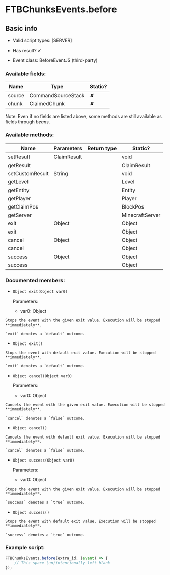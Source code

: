 # FTBChunksEvents.before

## Basic info

- Valid script types: [SERVER]

- Has result? ✔

- Event class: BeforeEventJS (third-party)

### Available fields:

| Name | Type | Static? |
| ---- | ---- | ------- |
| source | CommandSourceStack | ✘ |
| chunk | ClaimedChunk | ✘ |

Note: Even if no fields are listed above, some methods are still available as fields through *beans*.

### Available methods:

| Name | Parameters | Return type | Static? |
| ---- | ---------- | ----------- | ------- |
| setResult | ClaimResult |  | void | ✘ |
| getResult |  |  | ClaimResult | ✘ |
| setCustomResult | String |  | void | ✘ |
| getLevel |  |  | Level | ✘ |
| getEntity |  |  | Entity | ✘ |
| getPlayer |  |  | Player | ✘ |
| getClaimPos |  |  | BlockPos | ✘ |
| getServer |  |  | MinecraftServer | ✘ |
| exit | Object |  | Object | ✘ |
| exit |  |  | Object | ✘ |
| cancel | Object |  | Object | ✘ |
| cancel |  |  | Object | ✘ |
| success | Object |  | Object | ✘ |
| success |  |  | Object | ✘ |


### Documented members:

- `Object exit(Object var0)`

  Parameters:
  - var0: Object

```
Stops the event with the given exit value. Execution will be stopped **immediately**.

`exit` denotes a `default` outcome.
```

- `Object exit()`
```
Stops the event with default exit value. Execution will be stopped **immediately**.

`exit` denotes a `default` outcome.
```

- `Object cancel(Object var0)`

  Parameters:
  - var0: Object

```
Cancels the event with the given exit value. Execution will be stopped **immediately**.

`cancel` denotes a `false` outcome.
```

- `Object cancel()`
```
Cancels the event with default exit value. Execution will be stopped **immediately**.

`cancel` denotes a `false` outcome.
```

- `Object success(Object var0)`

  Parameters:
  - var0: Object

```
Stops the event with the given exit value. Execution will be stopped **immediately**.

`success` denotes a `true` outcome.
```

- `Object success()`
```
Stops the event with default exit value. Execution will be stopped **immediately**.

`success` denotes a `true` outcome.
```



### Example script:

```js
FTBChunksEvents.before(extra_id, (event) => {
	// This space (un)intentionally left blank
});
```

